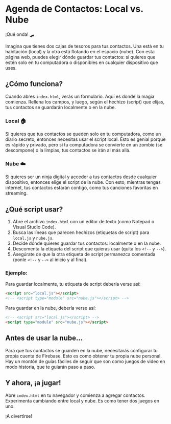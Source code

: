 # Agenda de Contactos: Local vs. Nube

¡Qué onda! 🛹

Imagina que tienes dos cajas de tesoros para tus contactos. Una está en tu habitación (local) y la otra está flotando en el espacio (nube). Con esta página web, puedes elegir dónde guardar tus contactos: si quieres que estén solo en tu computadora o disponibles en cualquier dispositivo que uses.

## ¿Cómo funciona?

Cuando abres `index.html`, verás un formulario. Aquí es donde la magia comienza. Rellena los campos, y luego, según el hechizo (script) que elijas, tus contactos se guardarán localmente o en la nube.

### Local 🏠

Si quieres que tus contactos se queden solo en tu computadora, como un diario secreto, entonces necesitas usar el script local. Esto es genial porque es rápido y privado, pero si tu computadora se convierte en un zombie (se descompone) o la limpias, tus contactos se irán al más allá.

### Nube ☁️

Si quieres ser un ninja digital y acceder a tus contactos desde cualquier dispositivo, entonces elige el script de la nube. Con esto, mientras tengas internet, tus contactos estarán contigo, como tus canciones favoritas en streaming.

## ¿Qué script usar?

1. Abre el archivo `index.html` con un editor de texto (como Notepad o Visual Studio Code).
2. Busca las líneas que parecen hechizos (etiquetas de script) para `local.js` y `nube.js`.
3. Decide dónde quieres guardar tus contactos: localmente o en la nube.
4. Descomenta la etiqueta del script que quieras usar (quita los `<!--` y `-->`).
5. Asegúrate de que la otra etiqueta de script permanezca comentada (ponle `<!--` y `-->` al inicio y al final).

### Ejemplo:

Para guardar localmente, tu etiqueta de script debería verse así:

```html
<script src="local.js"></script>
<!-- <script type="module" src="nube.js"></script> -->
```

Para guardar en la nube, debería verse así:

```html
<!-- <script src="local.js"></script> -->
<script type="module" src="nube.js"></script>
```

## Antes de usar la nube...

Para que tus contactos se guarden en la nube, necesitarás configurar tu propia cuenta de Firebase. Esto es como obtener tu propia nube personal. Hay un montón de guías fáciles de seguir que son como juegos de video en modo historia, que te guiarán paso a paso.

## Y ahora, ¡a jugar!

Abre `index.html` en tu navegador y comienza a agregar contactos. Experimenta cambiando entre local y nube. Es como tener dos juegos en uno.

¡A divertirse!